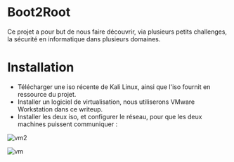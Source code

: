 # Boot2Root

Ce projet a pour but de nous faire découvrir, via plusieurs petits challenges, la sécurité en informatique dans plusieurs domaines.



# Installation

- Télécharger une iso récente de Kali Linux, ainsi que l'iso fournit en ressource du projet.
- Installer un logiciel de virtualisation, nous utiliserons VMware Workstation dans ce writeup.
- Installer les deux iso, et configurer le réseau, pour que les deux machines puissent communiquer :

![vm2](https://user-images.githubusercontent.com/29956389/67637693-4d4f1500-f8dd-11e9-8b20-6d0d873d2702.png)

![vm](https://user-images.githubusercontent.com/29956389/67637696-56d87d00-f8dd-11e9-90cd-74e6dbfb86cd.png)
